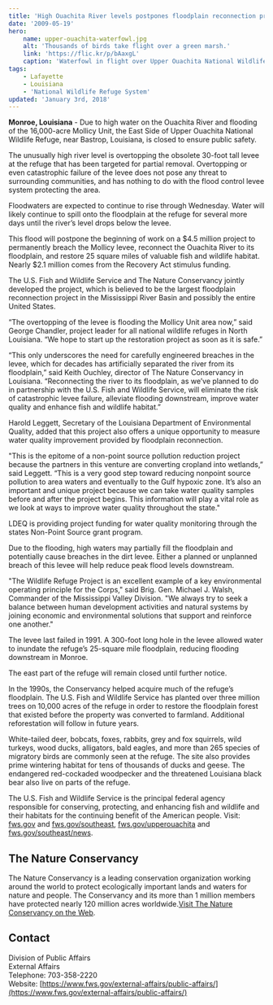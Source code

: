 ```yaml
---
title: 'High Ouachita River levels postpones floodplain reconnection project'
date: '2009-05-19'
hero:
    name: upper-ouachita-waterfowl.jpg
    alt: 'Thousands of birds take flight over a green marsh.'
    link: 'https://flic.kr/p/bAaxgL'
    caption: 'Waterfowl in flight over Upper Ouachita National Wildlife Refuge lands in Louisiana. Photo by Joseph McGowan, USFWS.'
tags:
    - Lafayette
    - Louisiana
    - 'National Wildlife Refuge System'
updated: 'January 3rd, 2018'
---
```


**Monroe, Louisiana** - Due to high water on the Ouachita River and flooding of the 16,000-acre Mollicy Unit, the East Side of Upper Ouachita National Wildlife Refuge, near Bastrop, Louisiana, is closed to ensure public safety.  

The unusually high river level is overtopping the obsolete 30-foot tall levee at the refuge that has been targeted for partial removal. Overtopping or even catastrophic failure of the levee does not pose any threat to surrounding communities, and has nothing to do with the flood control levee system protecting the area.  

Floodwaters are expected to continue to rise through Wednesday. Water will likely continue to spill onto the floodplain at the refuge for several more days until the river’s level drops below the levee.  

This flood will postpone the beginning of work on a $4.5 million project to permanently breach the Mollicy levee, reconnect the Ouachita River to its floodplain, and restore 25 square miles of valuable fish and wildlife habitat. Nearly $2.1 million comes from the Recovery Act stimulus funding.  

The U.S. Fish and Wildlife Service and The Nature Conservancy jointly developed the project, which is believed to be the largest floodplain reconnection project in the Mississippi River Basin and possibly the entire United States.  

“The overtopping of the levee is flooding the Mollicy Unit area now,” said George Chandler, project leader for all national wildlife refuges in North Louisiana. “We hope to start up the restoration project as soon as it is safe.”  

“This only underscores the need for carefully engineered breaches in the levee, which for decades has artificially separated the river from its floodplain,” said Keith Ouchley, director of The Nature Conservancy in Louisiana. “Reconnecting the river to its floodplain, as we’ve planned to do in partnership with the U.S. Fish and Wildlife Service, will eliminate the risk of catastrophic levee failure, alleviate flooding downstream, improve water quality and enhance fish and wildlife habitat.”

Harold Leggett, Secretary of the Louisiana Department of Environmental Quality, added that this project also offers a unique opportunity to measure water quality improvement provided by floodplain reconnection.

"This is the epitome of a non-point source pollution reduction project because the partners in this venture are converting cropland into wetlands,” said Leggett. “This is a very good step toward reducing nonpoint source pollution to area waters and eventually to the Gulf hypoxic zone. It’s also an important and unique project because we can take water quality samples before and after the project begins. This information will play a vital role as we look at ways to improve water quality throughout the state."

LDEQ is providing project funding for water quality monitoring through the states Non-Point Source grant program.  

Due to the flooding, high waters may partially fill the floodplain and potentially cause breaches in the dirt levee. Either a planned or unplanned breach of this levee will help reduce peak flood levels downstream.  

"The Wildlife Refuge Project is an excellent example of a key environmental operating principle for the Corps," said Brig. Gen. Michael J. Walsh, Commander of the Mississippi Valley Division. "We always try to seek a balance between human development activities and natural systems by joining economic and environmental solutions that support and reinforce one another."  

The levee last failed in 1991. A 300-foot long hole in the levee allowed water to inundate the refuge’s 25-square mile floodplain, reducing flooding downstream in Monroe.

The east part of the refuge will remain closed until further notice.  

In the 1990s, the Conservancy helped acquire much of the refuge’s floodplain. The U.S. Fish and Wildlife Service has planted over three million trees on 10,000 acres of the refuge in order to restore the floodplain forest that existed before the property was converted to farmland. Additional reforestation will follow in future years.  

White-tailed deer, bobcats, foxes, rabbits, grey and fox squirrels, wild turkeys, wood ducks, alligators, bald eagles, and more than 265 species of migratory birds are commonly seen at the refuge. The site also provides prime wintering habitat for tens of thousands of ducks and geese. The endangered red-cockaded woodpecker and the threatened Louisiana black bear also live on parts of the refuge.  

The U.S. Fish and Wildlife Service is the principal federal agency responsible for conserving, protecting, and enhancing fish and wildlife and their habitats for the continuing benefit of the American people. Visit: [fws.gov](http://www.fws.gov/) and [fws.gov/southeast](http://www.fws.gov/southeast), [fws.gov/upperouachita](http://www.fws.gov/upperouachita/) and [fws.gov/southeast/news](http://www.fws.gov/southeast/news).  

## The Nature Conservancy

The Nature Conservancy is a leading conservation organization working around the world to protect ecologically important lands and waters for nature and people. The Conservancy and its more than 1 million members have protected nearly 120 million acres worldwide.[Visit The Nature Conservancy on the Web](http://www.nature.org).

## Contact

Division of Public Affairs  
External Affairs  
Telephone: 703-358-2220  
Website: [https://www.fws.gov/external-affairs/public-affairs/](https://www.fws.gov/external-affairs/public-affairs/)
